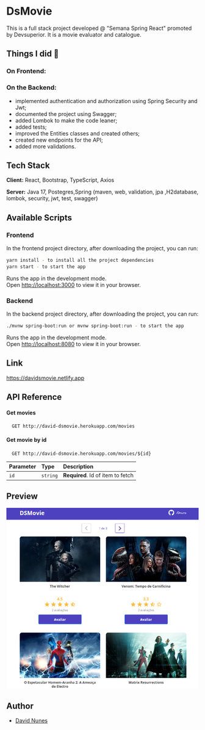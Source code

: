 # DsMovie

This is a full stack project developed @ "Semana Spring React" promoted by Devsuperior. It is a movie evaluator and catalogue.

## Things I did 🔨

### On Frontend:

### On the Backend:
- implemented authentication and authorization using Spring Security and Jwt;
- documented the project using Swagger;
- added Lombok to make the code leaner;
- added tests;
- improved the Entities classes and created others;
- created new endpoints for the API;
- added more validations.

## Tech Stack

**Client:** React, Bootstrap, TypeScript, Axios

**Server:** Java 17, Postegres,Spring (maven, web, validation, jpa ,H2database, lombok, security, jwt, test, swagger)

## Available Scripts

### Frontend

In the frontend project directory, after downloading the project, you can run:

```sh
yarn install - to install all the project dependencies
yarn start - to start the app
```

Runs the app in the development mode.\
Open [http://localhost:3000](http://localhost:3000) to view it in your browser.

### Backend

In the backend project directory, after downloading the project, you can run:

```sh
./mvnw spring-boot:run or mvnw spring-boot:run - to start the app
```

Runs the app in the development mode.\
Open [http://localhost:8080](http://localhost:8080) to view it in your browser.

## Link
https://davidsmovie.netlify.app

## API Reference

#### Get movies

```http
  GET http://david-dsmovie.herokuapp.com/movies
```

#### Get movie by id

```http
  GET http://david-dsmovie.herokuapp.com/movies/${id}
```

| Parameter | Type     | Description                       |
| :-------- | :------- | :-------------------------------- |
| `id`      | `string` | **Required**. Id of item to fetch |



## Preview

![](project-img.jpg)

## Author

- [David Nunes](https://www.github.com/Dnuns)
